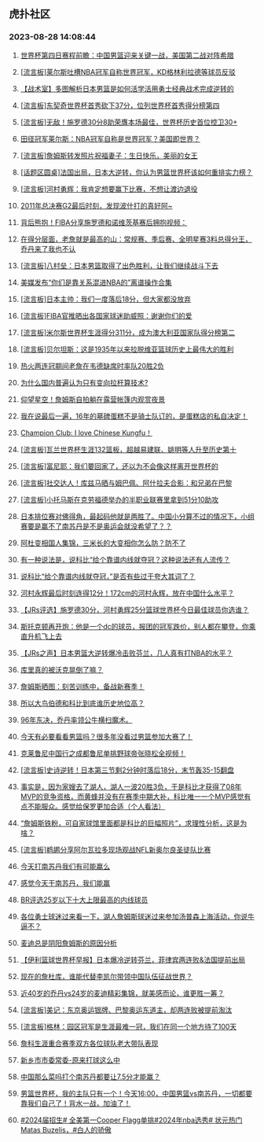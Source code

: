 ## 虎扑社区 
### 2023-08-28 14:08:44

1. [世界杯第四日赛程前瞻：中国男篮迎来关键一战，美国第二战对阵希腊](https://bbs.hupu.com/61865913.html)

2. [[流言板]莱尔斯吐槽NBA冠军自称世界冠军，KD格林利拉德等球员反驳](https://bbs.hupu.com/61866082.html)

3. [【战术室】多图解析日本男篮是如何活学活用勇士经典战术完成逆转的](https://bbs.hupu.com/61865910.html)

4. [[流言板]东契奇世界杯首秀砍下37分，位列世界杯首秀得分榜第四](https://bbs.hupu.com/61865850.html)

5. [[流言板]无敌！施罗德30分8助荣膺本场最佳，世界杯历史首位控卫30+](https://bbs.hupu.com/61865683.html)

6. [田径冠军莱尔斯：NBA冠军自称是世界冠军？美国即世界？](https://bbs.hupu.com/61865826.html)

7. [[流言板]詹姆斯转发照片祝福妻子：生日快乐，美丽的女王](https://bbs.hupu.com/61865496.html)

8. [[话题区圆桌]法国出局，日本大逆转，你认为男篮世界杯该如何重排实力榜？](https://bbs.hupu.com/61866953.html)

9. [[流言板]河村勇辉：我肯定想要赢下比赛，不想让渡边退役](https://bbs.hupu.com/61864217.html)

10. [2011年总决赛G2最后时刻，发现波什打的真好阿~](https://bbs.hupu.com/61865419.html)

11. [背后熊抱！FIBA分享施罗德和诺维茨基赛后拥抱视频：](https://bbs.hupu.com/61866408.html)

12. [在得分层面，老詹就是最高的山：常规赛、季后赛、全明星赛3料总得分王，乔丹来了我也不认](https://bbs.hupu.com/61866761.html)

13. [[流言板]八村垒：日本男篮取得了出色胜利，让我们继续战斗下去](https://bbs.hupu.com/61864482.html)

14. [美媒发布“你们是靠关系混进NBA的”离谱操作合集](https://bbs.hupu.com/61864097.html)

15. [[流言板]日本主帅：我们一度落后18分，但大家都没放弃](https://bbs.hupu.com/61864315.html)

16. [[流言板]FIBA官推晒出各国家球迷助威照：谢谢你们的爱️](https://bbs.hupu.com/61866576.html)

17. [[流言板]米尔斯世界杯生涯得分311分，成为澳大利亚国家队得分榜第二](https://bbs.hupu.com/61865021.html)

18. [[流言板]贝尔坦斯：这是1935年以来拉脱维亚篮球历史上最伟大的胜利](https://bbs.hupu.com/61862122.html)

19. [热火两连冠期间老詹在韦德缺席时率队20胜2负](https://bbs.hupu.com/61865986.html)

20. [为什么国内普遍认为只有变向拉杆算技术?](https://bbs.hupu.com/61865706.html)

21. [仰望星空！詹姆斯自拍躺在露营帐篷内观赏夜景](https://bbs.hupu.com/61866975.html)

22. [我在说最后一遍，16年的墓碑蛋糕不是骑士队订的，是蛋糕店的私自决定！](https://bbs.hupu.com/61864460.html)

23. [Champion Club: I love Chinese Kungfu！](https://bbs.hupu.com/61861332.html)

24. [[流言板]瓦兰世界杯生涯132篮板，超越易建联、姚明等人升至历史第十](https://bbs.hupu.com/61865490.html)

25. [[流言板]富尼耶：我们要回家了，还以为不会像这样离开世界杯的](https://bbs.hupu.com/61865045.html)

26. [[流言板]社交达人！库兹马晒与姆巴佩、阿什拉夫合影：和兄弟在巴黎](https://bbs.hupu.com/61866281.html)

27. [[流言板]小托马斯在克劳福德举办的半职业联赛里拿到51分10助攻](https://bbs.hupu.com/61865415.html)

28. [日本排位赛对佛得角，最起码他就是两胜了。中国小分算不过的情况下，小组赛要是赢不了南苏丹是不是奥运会就没希望了？？](https://bbs.hupu.com/61865061.html)

29. [阿杜变相国人集锦，三米长的大变相你怎么防？防不了](https://bbs.hupu.com/61865111.html)

30. [有一种说法是，说科比“给个靠谱内线就夺冠？这种说法还有人流传？](https://bbs.hupu.com/61865215.html)

31. [说科比“给个靠谱内线就夺冠，”是否有些过于夸大其词了？](https://bbs.hupu.com/61863914.html)

32. [河村永辉最后时刻连得12分！172cm的河村永辉，放在中国什么水平？](https://bbs.hupu.com/61859875.html)

33. [【JRs评选】施罗德30分，河村勇辉25分篮球世界杯今日最佳球员你选谁？](https://bbs.hupu.com/61860754.html)

34. [斯托克顿再开炮：他是一个dc的球员，报团的冠军跌价，别人都在攀登，你乘直升机飞上去](https://bbs.hupu.com/61867226.html)

35. [【JRs之声】日本男篮大逆转爆冷击败芬兰，几人真有打NBA的水平？](https://bbs.hupu.com/61860494.html)

36. [库里真的被沃克晃倒了嘛？](https://bbs.hupu.com/61865996.html)

37. [詹姆斯晒图：刻苦训练中，备战新赛季！](https://bbs.hupu.com/61866055.html)

38. [所以大鸟伯德和科比到底谁历史地位高？](https://bbs.hupu.com/61864640.html)

39. [96年东决，乔丹率领公牛横扫魔术。](https://bbs.hupu.com/61866446.html)

40. [今天有必要看看男篮吗？很多年没看过男篮参加大赛了！](https://bbs.hupu.com/61867069.html)

41. [克莱鲁尼中国行之成都鲁尼单挑野球帝张晓松全视频！](https://bbs.hupu.com/61859738.html)

42. [[流言板]史诗逆转！日本第三节剩2分钟时落后18分，末节轰35-15翻盘](https://bbs.hupu.com/61858854.html)

43. [事实是，因为家嫂去了湖人，湖人一波20胜3负，于是科比才获得了08年MVP的竞争资格，而黄蜂并没有在赛季中期大补，科比唯一一个MVP感觉有点不能服众。感觉给保罗更加合适（个人看法）](https://bbs.hupu.com/61867425.html)

44. [“詹姆斯铁粉，可自家球馆里面都是科比的巨幅照片”，求理性分析，这是为啥？](https://bbs.hupu.com/61865919.html)

45. [[流言板]鹈鹕分享阿尔瓦拉多现场观战NFL新奥尔良圣徒队比赛](https://bbs.hupu.com/61866031.html)

46. [今天打南苏丹我们有可能赢么](https://bbs.hupu.com/61866305.html)

47. [感觉今天干南苏丹，我们能赢](https://bbs.hupu.com/61863847.html)

48. [BR评选25岁以下十大上限最高的内线球员](https://bbs.hupu.com/61866144.html)

49. [各位勇士球迷过来看一下，湖人詹姆斯球迷过来参加汤普森上海活动，你说牛逼不？](https://bbs.hupu.com/61867216.html)

50. [麦迪总是阴阳詹姆斯的原因分析](https://bbs.hupu.com/61866345.html)

51. [【伊利篮球世界杯早报】日本爆冷逆转芬兰，菲律宾两连败&法国提前出局](https://bbs.hupu.com/61858919.html)

52. [现在的詹杜库，谁能代替李凯尔带领中国队伍征战世界？](https://bbs.hupu.com/61867049.html)

53. [近40岁的乔丹vs24岁的麦迪精彩集锦，就美感而论，谁更胜一筹？](https://bbs.hupu.com/61865014.html)

54. [[流言板]美记：东京奥运银牌、巴黎奥运东道主，却两连败被提前淘汰](https://bbs.hupu.com/61860841.html)

55. [[流言板]格林：园区冠军是生涯最难一冠，我们在同一个地方待了100天](https://bbs.hupu.com/61858901.html)

56. [詹科生涯重合赛季双方各位球队老大带队表现](https://bbs.hupu.com/61865975.html)

57. [新乡市市委常委-原来打球这么中](https://bbs.hupu.com/61865726.html)

58. [中国那么菜吗打个南苏丹都要让7.5分才能赢？](https://bbs.hupu.com/61864222.html)

59. [男篮世界杯，我的主队只有一个！今天16:00，中国男篮vs南苏丹，一切都要靠我们自己了！背水一战，加油了！](https://bbs.hupu.com/61866181.html)

60. [#2024届招生# 全美第一Cooper Flagg单挑#2024年nba选秀# 状元热门Matas Buzelis，#白人的骄傲](https://bbs.hupu.com/61866438.html)

